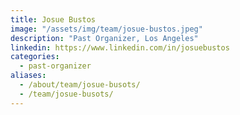 ```yaml
---
title: Josue Bustos
image: "/assets/img/team/josue-bustos.jpeg"
description: "Past Organizer, Los Angeles"
linkedin: https://www.linkedin.com/in/josuebustos
categories:
  - past-organizer
aliases:
  - /about/team/josue-busots/
  - /team/josue-busots/
---
```

